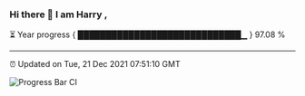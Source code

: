 ### Hi there 👋 I am Harry , 

⏳ Year progress { █████████████████████████████▁ } 97.08 %

---

⏰ Updated on Tue, 21 Dec 2021 07:51:10 GMT

![Progress Bar CI](https://github.com/duykhang68/duykhang68/workflows/Progress%20Bar%20CI/badge.svg)
